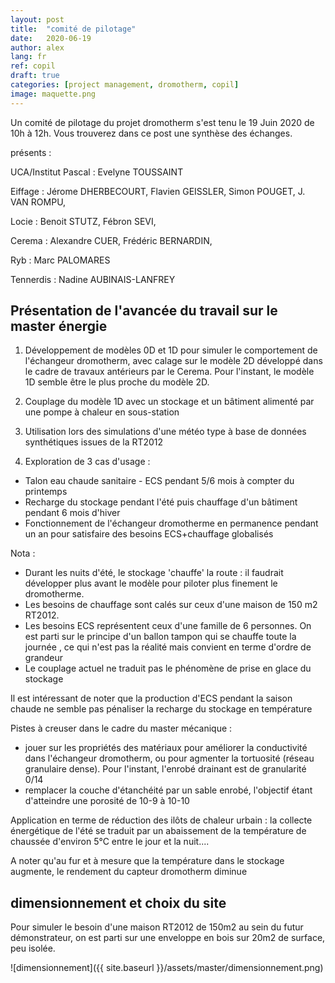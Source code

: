 ```yaml
---
layout: post
title:  "comité de pilotage"
date:   2020-06-19
author: alex
lang: fr
ref: copil
draft: true
categories: [project management, dromotherm, copil]
image: maquette.png
---
```

Un comité de pilotage du projet dromotherm s'est tenu le 19 Juin 2020 de 10h à 12h. Vous trouverez dans ce post une synthèse des échanges.


présents :

UCA/Institut Pascal : Evelyne TOUSSAINT

Eiffage : Jérome DHERBECOURT, Flavien GEISSLER, Simon POUGET,  J. VAN ROMPU, 

Locie : Benoit STUTZ, Fébron SEVI, 

Cerema : Alexandre CUER, Frédéric BERNARDIN,

Ryb : Marc PALOMARES

Tennerdis : Nadine AUBINAIS-LANFREY

## Présentation de l'avancée du travail sur le master énergie

1) Développement de modèles 0D et 1D pour simuler le comportement de l'échangeur dromotherm, avec calage sur le modèle 2D développé dans le cadre de travaux antérieurs par le Cerema. Pour l'instant, le modèle 1D semble être le plus proche du modèle 2D.

2) Couplage du modèle 1D avec un stockage et un bâtiment alimenté par une pompe à chaleur en sous-station

3) Utilisation lors des simulations d'une météo type à base de données synthétiques issues de la RT2012

4) Exploration de 3 cas d'usage : 
- Talon eau chaude sanitaire - ECS pendant 5/6 mois à compter du printemps
- Recharge du stockage pendant l'été puis chauffage d'un bâtiment pendant 6 mois d'hiver
- Fonctionnement de l'échangeur dromotherme en permanence pendant un an pour satisfaire des besoins ECS+chauffage globalisés

Nota :
- Durant les nuits d'été, le stockage 'chauffe' la route : il faudrait développer plus avant le modèle pour piloter plus finement le dromotherme. 
- Les besoins de chauffage sont calés sur ceux d'une maison de 150 m2 RT2012.
- Les besoins ECS représentent ceux d'une famille de 6 personnes. On est parti sur le principe d'un ballon tampon qui se chauffe toute la journée , ce qui n'est pas la réalité mais convient en terme d'ordre de grandeur
- Le couplage actuel ne traduit pas le phénomène de prise en glace du stockage

Il est intéressant de noter que la production d'ECS pendant la saison chaude ne semble pas pénaliser la recharge du stockage en température

Pistes à creuser dans le cadre du master mécanique : 
- jouer sur les propriétés des matériaux pour améliorer la conductivité dans l'échangeur dromotherm, ou pour agmenter la tortuosité (réseau granulaire dense). Pour l'instant, l'enrobé drainant est de granularité 0/14
- remplacer la couche d'étanchéité par un sable enrobé, l'objectif étant d'atteindre une porosité de 10-9 à 10-10

Application en terme de réduction des ilôts de chaleur urbain : la collecte énergétique de l'été se traduit par un abaissement de la température de chaussée d'environ 5°C entre le jour et la nuit....

A noter qu'au fur et à mesure que la température dans le stockage augmente, le rendement du capteur dromotherm diminue

## dimensionnement et choix du site

Pour simuler le besoin d'une maison RT2012 de 150m2 au sein du futur démonstrateur, on est parti sur une enveloppe en bois sur 20m2 de surface, peu isolée.

![dimensionnement]({{ site.baseurl }}/assets/master/dimensionnement.png)
